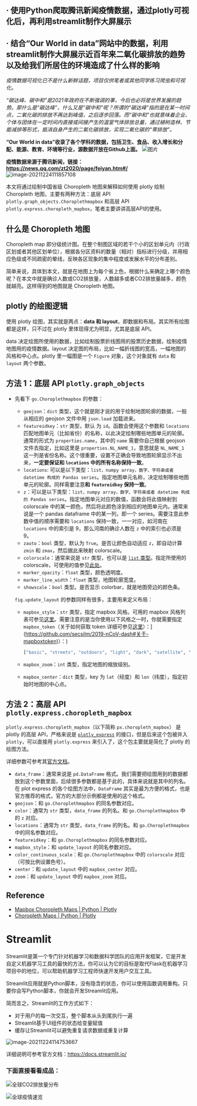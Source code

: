 ## · 使用Python爬取腾讯新闻疫情数据，通过plotly可视化后，再利用streamlit制作大屏展示

## · 结合“Our World in data”网站中的数据，利用streamlit制作大屏展示近百年来二氧化碳排放的趋势以及给我们所居住的环境造成了什么样的影响

_疫情数据可视化已不是什么新鲜话题，项目仅供笔者或其他同学练习爬虫和可视化。_

_“碳达峰、碳中和”是2021年政府在不断强调的事，今后也必将是世界发展的趋势。那什么是“碳达峰”，什么又是“碳中和”呢？所谓的“碳达峰”指的是在某一时间点，二氧化碳的排放不再达到峰值，之后逐步回落。而“碳中和”也就意味着企业、个体与团体在一定时间内直接或间接产生的温室气体排放总量，通过植树造林、节能减排等形式，抵消自身产生的二氧化碳排放，实现二氧化碳的“零排放”。_

__“Our World in data”收录了各个学科的数据，包括卫生、食品、收入增长和分配、能源、教育、环境等行业，源数据开放在Github上面。__
![图片](https://mmbiz.qpic.cn/mmbiz_png/Jibw7n291dTzq7YVib4YGtl7LB3tCH5yJwYxqgwUia3VibbiaDs2r4ia6plJibiaIpKS5wDL5SUBnTdvIBqicxWq3hjbpicA/640?wx_fmt=png&tp=webp&wxfrom=5&wx_lazy=1&wx_co=1)

__疫情数据来源于腾讯新闻，链接：https://news.qq.com/zt2020/page/feiyan.htm#/__
![image-20211224111857108](D:\Git仓库\Visual-Large-Lcreen\images\image-20211224111857108.png)

本文将通过绘制中国省级 Choropleth 地图来解释如何使用 plotly 绘制 Choropleth 地图，主要有两种方法：底层 API `plotly.graph_objects.Choroplethmapbox` 和高层 API `plotly.express.choropleth_mapbox`，笔者主要讲讲高层API的使用。

## 什么是 Choropleth 地图

Choropleth map 即分级统计图。在整个制图区域的若干个小的区划单元内（行政区划或者其他区划单位），根据各分区资料的数量（相对）指标进行分级，并用相应色级或不同疏密的晕线，反映各区现象的集中程度或发展水平的分布差别。

简单来说，具体到本文，就是在地图上为每个省上色，根据什么来确定上哪个颜色呢？在本文中就是确诊人数或CO2排放量，人数越多或者CO2排放量越多，颜色就越亮。这样得到的地图就是 Choropleth 地图。

## plotly 的绘图逻辑

使用 plotly 绘图，其实就是两点：**data 和 layout**，即数据和布局。其实所有绘图都是这样，只不过在 plotly 里体现得尤为明显，尤其是底层 API。

data 决定绘图所使用的数据，比如绘制股票折线图用的股票历史数据，绘制疫情地图用的疫情数据。layout 决定图的布局，比如一幅折线图的宽高，一幅地图的风格和中心点。plotly 里一幅图是一个 `Figure` 对象，这个对象就有 `data` 和 `layout` 两个参数。

## 方法 1：底层 API `plotly.graph_objects`

- 先看下 `go.Choroplethmapbox` 的参数：

  - `geojson`：`dict` 类型，这个就是刚才说的用于绘制地图轮廓的数据，一般从相应的 geojson 文件中用 `json.load` 加载进来。
  - `featureidkey`：`str` 类型，默认 为 `id`。函数会使用这个参数和 `locations` 匹配地图单元（比如省份）的名称，以此决定绘制哪些地图单元的轮廓。通常的形式为 `properties.name`，其中的 `name` 需要你自己根据 geojson 文件去指定，比如这里是 `properties.NL_NAME_1`，意思就是 `NL_NAME_1` 这一列是省份名称。这个很重要，设置不正确会导致地图轮廓显示不出来，**一定要保证和 `locations` 中的所有名称保持一致**。
  - `locations`: 可以是以下类型：`list，numpy array，数字、字符串或者 datetime 构成的 Pandas series`。指定地图单元名称，决定绘制哪些地图单元的轮廓。同样需要注意**和 `featureidkey` 保持一致**。
  - `z`：可以是以下类型：`list，numpy array，数字、字符串或者 datetime 构成的 Pandas series`。指定地图单元对应的数值，函数会将此值映射到 colorscale 中的某一颜色，然后将此颜色涂到相应的地图单元内。通常来说是一个 pandas dataframe 中的某一列，即一个 series。需要注意此参数中值的顺序需要和 `locations` 保持一致，一一对应，如河南在 `locations` 中的索引是 9，那么河南的确诊人数在 `z` 中的索引也必须是 9。
  - `zauto`：`bool` 类型，默认为 `True`。是否让颜色自动适应 `z`，即自动计算 `zmin` 和 `zmax`，然后据此来映射 colorscale。
  - `colorscale`：通常来说是 `str` 类型，也可以是 [`list` 类型](https://plot.ly/python/colorscales/#custom-discretized-heatmap-color-scale-with-graph-objects)。指定所使用的 colorscale，可使用的值参见[此处](https://plot.ly/python/builtin-colorscales/)。
  - `marker_opacity`：`float` 类型，颜色透明度。
  - `marker_line_width`：`float` 类型，地图轮廓宽度。
  - `showscale`：`bool` 类型。是否显示 colorbar，就是地图旁边的颜色条。

  `fig.update_layout` 的参数同样有很多，主要用来定义布局：

  - `mapbox_style`：`str` 类型，指定 mapbox 风格。可用的 mapbox 风格列表可参见[这里](https://plot.ly/python/mapbox-layers/#base-maps-in-layoutmapboxstyle)。需要注意的是当你使用以下风格之一时，你就需要指定 `mapbox_token`（关于如何获取 token 详细可参见[这里]([https://github.com/secsilm/2019-nCoV-dash#%E5%85%B3%E4%BA%8E-mapboxtoken)）：](https://github.com/secsilm/2019-nCoV-dash#关于-mapboxtoken)）：)

    ```python
    ["basic", "streets", "outdoors", "light", "dark", "satellite", "satellite-streets"]
    ```

  - `mapbox_zoom`：`int` 类型，指定地图的缩放级别。

  - `mapbox_center`：`dict` 类型，key 为 `lat`（经度）和 `lon`（纬度），指定初始时地图的中心点。

## 方法 2：高层 API `plotly.express.choropleth_mapbox`

`plotly.express.choropleth_mapbox`（以下简称 `px.choropleth_mapbox`） 是 plotly 的高层 API，严格来说是 [`plotly_express`](https://github.com/plotly/plotly_express) 的接口，但是后来这个包被并入 `plotly`，可以直接用 `plotly.express` 来引入了，这个包主要就是简化了 plotly 的绘图方法。

详细参数可参考其[官方文档](https://plot.ly/python-api-reference/generated/plotly.express.choropleth_mapbox.html#plotly.express.choropleth_mapbox)。

- `data_frame`：通常来说是 `pd.DataFrame` 格式。我们需要把绘图用到的数据都放到这个参数里面，后续很多参数都是基于此的，具体来说就是其中的列名。在 plot express 的各个绘图方法中，`DataFrame` 其实是最为方便的格式，也是官方推荐的格式，官方的大部分示例都是使用的这个格式。
- `geojson`：和 `go.Choroplethmapbox` 的同名参数对应。
- `color`：通常为 `str` 类型，`data_frame` 的列名。和 `go.Choroplethmapbox` 中的 `z` 对应。
- `locations`：通常为 `str` 类型，`data_frame` 的列名。和 `go.Choroplethmapbox` 中的同名参数对应。
- `featureidkey`：和 `go.Choroplethmapbox` 的同名参数对应。
- `mapbox_style`：和 `update_layout` 的同名参数对应。
- `color_continuous_scale`：和 `go.Choroplethmapbox` 中的 `colorscale` 对应（可按比例设置色号）。
- `center`：和 `update_layout` 中的 `mapbox_center` 对应。
- `zoom`：和 `update_layout` 中的 `mapbox_zoom` 对应。

## Reference

- [Mapbox Choropleth Maps | Python | Plotly](https://plot.ly/python/mapbox-county-choropleth/)
- [Choropleth Maps | Python | Plotly](https://plot.ly/python/choropleth-maps/#base-map-configuration)

# **Streamlit**

Streamlit是第一个专门针对机器学习和数据科学团队的应用开发框架，它是开发自定义机器学习工具的最快的方法，你可以认为它的目标是取代Flask在机器学习项目中的地位，可以帮助机器学习工程师快速开发用户交互工具。

Streamlit应用就是Python脚本，没有隐含的状态，你可以使用函数调用重构。只要你会写Python脚本，你就会开发Streamlit应用。

简而言之，Streamlit的工作方式如下：

- 对于用户的每一次交互，整个脚本从头到尾执行一遍
- Streamlit基于UI组件的状态给变量赋值
- 缓存让Streamlit可以避免重复请求数据或重复计算

![image-20211224114753667](C:\Users\Administrator\AppData\Roaming\Typora\typora-user-images\image-20211224114753667.png)

详细说明可参考官方文档：https://docs.streamlit.io/

### __下面直接看看成品：__
![全球CO2排放量分布](D:\Git仓库\Visual-Large-Lcreen\images\全球CO2排放量分布.gif)

![全球疫情速览](D:\Git仓库\Visual-Large-Lcreen\images\全球疫情速览.png)


